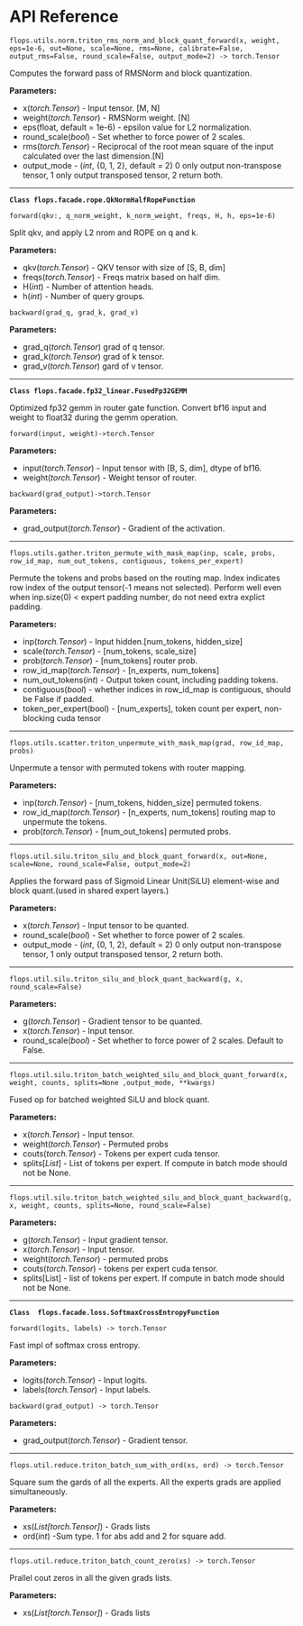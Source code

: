 # API Reference


```
flops.utils.norm.triton_rms_norm_and_block_quant_forward(x, weight, eps=1e-6, out=None, scale=None, rms=None, calibrate=False, output_rms=False, round_scale=False, output_mode=2) -> torch.Tensor
```

Computes the forward pass of RMSNorm and block quantization.

**Parameters:**  
- x(*torch.Tensor*) - Input tensor. [M, N]
- weight(*torch.Tensor*) - RMSNorm weight. [N]
- eps(float, default = 1e-6) -  epsilon value for L2 normalization.
- round_scale(*bool*) - Set whether to force power of 2 scales.
- rms(*torch.Tensor*) - Reciprocal of the root mean square of the input calculated over the last dimension.[N]
- output_mode - (*int*,  {0, 1, 2}, default = 2) 0 only output non-transpose tensor, 1 only output transposed tensor, 2 return both.

---

**`
Class flops.facade.rope.QkNormHalfRopeFunction
`**

```
forward(qkv:, q_norm_weight, k_norm_weight, freqs, H, h, eps=1e-6)
```
Split qkv, and apply L2 nrom and ROPE on q and k.

**Parameters:**  
- qkv(*torch.Tensor*) - QKV tensor with size of [S, B, dim]
- freqs(*torch.Tensor*) - Freqs matrix based on half dim.
- H(*int*) - Number of attention heads.
- h(*int*) - Number of query groups.

```
backward(grad_q, grad_k, grad_v)
```
**Parameters:**  
- grad_q(*torch.Tensor*) grad of q tensor.
- grad_k(*torch.Tensor*) grad of k tensor.
- grad_v(*torch.Tensor*) gard of v tensor.

---

**`
Class flops.facade.fp32_linear.FusedFp32GEMM
`**

Optimized fp32 gemm in router gate function. Convert bf16 input and weight to float32 during the gemm operation.

```
forward(input, weight)->torch.Tensor
```
**Parameters:**  
- input(*torch.Tensor*) - Input tensor with [B, S, dim], dtype of bf16.
- weight(*torch.Tensor*) - Weight tensor of router.

```
backward(grad_output)->torch.Tensor
```
**Parameters:**  
- grad_output(*torch.Tensor*) - Gradient of the activation.

---

```
flops.utils.gather.triton_permute_with_mask_map(inp, scale, probs, row_id_map, num_out_tokens, contiguous, tokens_per_expert)
```
Permute the tokens and probs based on the routing map. Index indicates row index of the output tensor(-1 means not selected). Perform well even when inp.size(0) < expert padding number, do not need extra explict padding.

**Parameters:**  
- inp(*torch.Tensor*) - Input hidden.[num_tokens, hidden_size]
- scale(*torch.Tensor*) - [num_tokens, scale_size] 
- prob(*torch.Tensor*) - [num_tokens] router prob.
- row_id_map(*torch.Tensor*) - [n_experts, num_tokens] 
- num_out_tokens(*int*) - Output token count, including padding tokens.
- contiguous(*bool*) - whether indices in row_id_map is contiguous, should be False if padded.
- token_per_expert(bool) - [num_experts], token count per expert, non-blocking cuda tensor

---

```
flops.utils.scatter.triton_unpermute_with_mask_map(grad, row_id_map, probs)
```
Unpermute a tensor with permuted tokens with router mapping.

**Parameters:**  
- inp(*torch.Tensor*) - [num_tokens, hidden_size] permuted tokens.
- row_id_map(*torch.Tensor*) - [n_experts, num_tokens] routing map to unpermute the tokens.
- prob(*torch.Tensor*) - [num_out_tokens] permuted probs.

---

```
flops.util.silu.triton_silu_and_block_quant_forward(x, out=None, scale=None, round_scale=False, output_mode=2)
```

Applies the forward pass of Sigmoid Linear Unit(SiLU) element-wise and block quant.(used in shared expert layers.)

**Parameters:**  
- x(*torch.Tensor*) - Input tensor to be quanted.
- round_scale(*bool*) - Set whether to force power of 2 scales.
- output_mode - (*int*,  {0, 1, 2}, default = 2) 0 only output non-transpose tensor, 1 only output transposed tensor, 2 return both.

---

```
flops.util.silu.triton_silu_and_block_quant_backward(g, x, round_scale=False)
```
**Parameters:**  
- g(*torch.Tensor*) - Gradient tensor to be quanted.
- x(*torch.Tensor*) - Input tensor.
- round_scale(*bool*) - Set whether to force power of 2 scales. Default to False.

---

```
flops.util.silu.triton_batch_weighted_silu_and_block_quant_forward(x, weight, counts, splits=None ,output_mode, **kwargs)
```

Fused op for batched weighted SiLU and block quant.

**Parameters:**  
- x(*torch.Tensor*) - Input tensor.
- weight(*torch.Tensor*)  - Permuted probs
- couts(*torch.Tensor*)  - Tokens per expert cuda tensor.
- splits[*List*] - List of tokens per expert. If compute in batch mode should not be None.

---

```
flops.util.silu.triton_batch_weighted_silu_and_block_quant_backward(g, x, weight, counts, splits=None, round_scale=False)
```
**Parameters:**  
- g(*torch.Tensor*) - Input gradient tensor.
- x(*torch.Tensor*) - Input tensor.
- weight(*torch.Tensor*)  - permuted probs
- couts(*torch.Tensor*)  - tokens per expert cuda tensor.
- splits[List] - list of tokens per expert. If compute in batch mode should not be None.

---

**`
Class  flops.facade.loss.SoftmaxCrossEntropyFunction
`**

```
forward(logits, labels) -> torch.Tensor
```

Fast impl of softmax cross entropy.

**Parameters:**  
- logits(*torch.Tensor*) - Input logits.
- labels(*torch.Tensor*) - Input labels.

```
backward(grad_output) -> torch.Tensor
```

**Parameters:**  
- grad_output(*torch.Tensor*) - Gradient tensor.

---

```
flops.util.reduce.triton_batch_sum_with_ord(xs, ord) -> torch.Tensor
```
Square sum the gards of all the experts. All the experts grads are applied simultaneously.

**Parameters:**  
- xs(*List[torch.Tensor]*) - Grads lists
- ord(*int*) -Sum type. 1 for abs add and 2 for square add.

--- 

```
flops.util.reduce.triton_batch_count_zero(xs) -> torch.Tensor
```
Prallel cout zeros in all the given grads lists.

**Parameters:**  
- xs(*List[torch.Tensor]*) - Grads lists